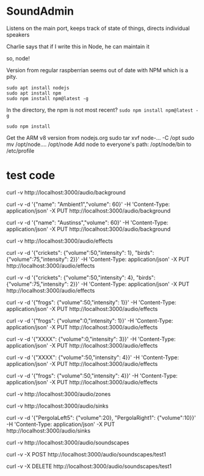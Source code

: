 # SoundAdmin

Listens on the main port, keeps track of state of things, directs individual speakers

Charlie says that if I write this in Node, he can maintain it

so, node!

Version from regular raspberrian seems out of date with NPM which is a pity.

```
sudo apt install nodejs
sudo apt install npm
sudo npm install npm@latest -g
```

In the directory, the npm is not most recent? `sudo npm install npm@latest -g`

```
sudo npm install
```

Get the ARM v8 version from nodejs.org
sudo tar xvf node-... -C /opt
sudo mv /opt/node.... /opt/node
Add node to everyone's path: /opt/node/bin to /etc/profile

# test code

curl -v  http://localhost:3000/audio/background

curl -v -d '{"name": "Ambient1","volume": 60}' -H 'Content-Type: application/json' -X PUT http://localhost:3000/audio/background

curl -v -d '{"name": "Austinss","volume": 60}' -H 'Content-Type: application/json' -X PUT http://localhost:3000/audio/background  

curl -v  http://localhost:3000/audio/effects  

curl -v -d '{"crickets": {"volume":50,"intensity": 1}, "birds": {"volume":75,"intensity": 2}}' -H 'Content-Type: application/json' -X PUT http://localhost:3000/audio/effects 

curl -v -d '{"crickets": {"volume":50,"intensity": 4}, "birds": {"volume":75,"intensity": 2}}' -H 'Content-Type: application/json' -X PUT http://localhost:3000/audio/effects 

curl -v -d '{"frogs": {"volume":50,"intensity": 1}}' -H 'Content-Type: application/json' -X PUT http://localhost:3000/audio/effects 

curl -v -d '{"frogs": {"volume":0,"intensity": 1}}' -H 'Content-Type: application/json' -X PUT http://localhost:3000/audio/effects 

curl -v -d '{"XXXX": {"volume":0,"intensity": 3}}' -H 'Content-Type: application/json' -X PUT http://localhost:3000/audio/effects 

curl -v -d '{"XXXX": {"volume":50,"intensity": 4}}' -H 'Content-Type: application/json' -X PUT http://localhost:3000/audio/effects 

curl -v -d '{"frogs": {"volume":50,"intensity": 4}}' -H 'Content-Type: application/json' -X PUT http://localhost:3000/audio/effects 

curl -v  http://localhost:3000/audio/zones 

curl -v  http://localhost:3000/audio/sinks 

curl -v -d '{"PergolaLeft5": {"volume":20}, "PergolaRight1": {"volume":10}}' -H 'Content-Type: application/json' -X PUT http://localhost:3000/audio/sinks 

curl -v  http://localhost:3000/audio/soundscapes

curl -v -X POST http://localhost:3000/audio/soundscapes/test1

curl -v -X DELETE http://localhost:3000/audio/soundscapes/test1

